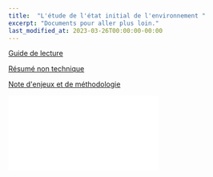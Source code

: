 ```yaml
---
title:  "L'étude de l'état initial de l'environnement "
excerpt: "Documents pour aller plus loin."
last_modified_at: 2023-03-26T00:00:00-00:00
---
```


<a href="{{ site.url }}/assets/pdfs/0_-_guide_de_lecture_indb_avec_couv_1.pdf" type="application/pdf;">Guide de lecture</a>

<a href="{{ site.url }}/assets/pdfs/1_-_rnt_e_avec_couv.pdf" type="application/pdf;">Résumé non technique </a>

<a href="{{ site.url }}/assets/pdfs/2_-_note_denjeux_et_de_methodologie_g.pdf" type="application/pdf; length=6781376">Note d'enjeux et de méthodologie </a>

<embed src="{{ site.url }}/assets/pdfs/2_-_note_denjeux_et_de_methodologie_g.pdf" type="application/pdf"/>